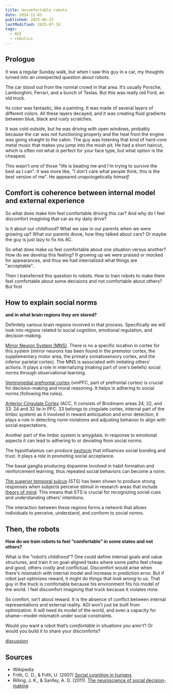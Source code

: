 ```yaml
---
title: Uncomfortable robots
date: 2024-12-01
published: 2025-06-23
lastModified: 2025-07-18
tags:
  - AGI
  - robotics
---
```


## Prologue

It was a regular Sunday walk, but when I saw this guy in a car, my thoughts turned into an unexpected question about robots.

The car stood out from the normal crowd in that area. It’s usually Porsche, Lamborghini, Ferrari, and a bunch of Teslas. But this was really old Ford, an old truck.

Its color was fantastic, like a painting. It was made of several layers of different colors. All these layers decayed, and it was creating fluid gradients between blue, black and rusty scratches. 

It was cold outside, but he was driving with open windows, probably because the car was not functioning properly and the heat from the engine was going straight to the cabin. The guy was listening that kind of hard-core metal music that makes you jump into the mosh pit. He had a short haircut, which is often not what is perfect for your face type, but what option is the cheapest. 

This wasn't one of those "life is beating me and I'm trying to survive the best as I can". It was more like, "I don't care what people think, this is the best version of me". He appeared unapologetically _himself_.

## Comfort is coherence between internal model and external experience

So what does make him feel comfortable driving this car? And why do I feel discomfort imagining that car as my daily drive?

Is it about our childhood? What we saw in our parents when we were growing up? What our parents drove, how they talked about cars? Or maybe the guy is just lazy to fix his AC.

So what does make us feel comfortable about one situation versus another? How do we develop this feeling? If growing up we were praised or mocked for appearances, and thus we had internalized what things are "acceptable".

Then I transferred this question to robots. How to train robots to make them feel comfortable about some decisions and not comfortable about others? But first

## How to explain social norms

**and in what brain regions they are stored?**

Definitely various brain regions involved in that process. Specifically we will look into regions related to social cognition, emotional regulation, and decision-making.

[Mirror Neuron System (MNS)](https://en.wikipedia.org/wiki/Mirror_neuron). There is no a specific location in cortex for this system (mirror neurons has been found in the premotor cortex, the supplementary motor area, the primary somatosensory cortex, and the inferior parietal cortex). The MNS is associated with imitating others' actions. It plays a role in internalizing (making part of one's beliefs) social norms through observational learning.

[Ventromedial prefrontal cortex](https://en.wikipedia.org/wiki/Ventromedial_prefrontal_cortex) (vmPFC, part of prefrontal cortex) is crucial for decision-making and moral reasoning. It helps in adhering to social norms (following the rules).

[Anterior Cingulate Cortex](https://en.wikipedia.org/wiki/Anterior_cingulate_cortex) (ACC, It consists of Brodmann areas 24, 32, and 33. 24 and 32 lie in PFC. 33 belongs to cingulate cortex, internal part of the limbic system) as it involved in reward anticipation and error detection, it plays a role in detecting norm violations and adjusting behavior to align with social expectations.

Another part of the limbic system is amygdala. In response to emotional aspects it can lead to adhering to or deviating from social norms.

The hypothalamus can produce [oxytocin](https://en.wikipedia.org/wiki/Oxytocin) that influences social bonding and trust. It plays a role in promoting social acceptance.

The basal ganglia producing dopamine involved in habit formation and reinforcement learning, thus repeated social behaviors can become a norm.

[The superior temporal sulcus](https://en.wikipedia.org/wiki/Superior_temporal_sulcus) (STS) has been shown to produce strong responses when subjects perceive stimuli in research areas that include [theory of mind](https://en.wikipedia.org/wiki/Theory_of_mind). This means that STS is crucial for recognizing social cues and understanding others' intentions.

The interaction between these regions forms a network that allows individuals to perceive, understand, and conform to social norms. 

## Then, the robots

**How do we train robots to feel “comfortable” in some states and not others?**

What is the “robot’s childhood”? One could define internal goals and value structures, and train it on goal-aligned tasks where some paths feel cheap and good, others costly and conflictual. Discomfort would arise when there's mismatch with internal model and increase in prediction error. But if robot just optimizes reward, it might do things that _look wrong_ to us. That guy in the truck is comfortable because his environment fits his model of the world. I feel discomfort imagining that truck because it violates mine.

So comfort, isn’t about reward. It is the absence of conflict between internal representations and external reality. AGI won’t just be built from optimization. It will need its model of the world, and even a capacity for shame—model-mismatch under social constraints.

Would you want a robot that’s _comfortable_ in situations you aren't? Or would you build it to share your discomforts? 

[discussion](https://mastodon.social/@mikolasan/114877645595657896)
## Sources

- Wikipedia
- Frith, C. D., & Frith, U. (2007) [Social cognition in humans](https://www.sciencedirect.com/science/article/pii/S0960982207014923)
- Rilling, J. K., & Sanfey, A. G. (2011). [The neuroscience of social decision-making](https://repository.ubn.ru.nl/bitstream/handle/2066/99774/1/99774.pdf)
